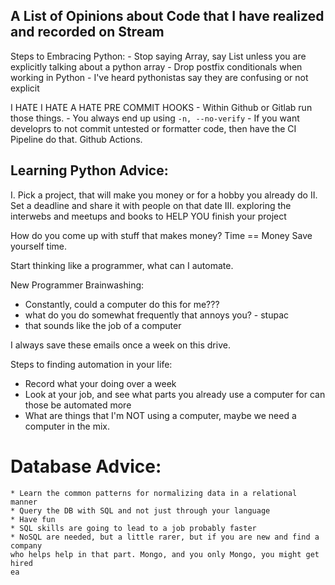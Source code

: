 ## A List of Opinions about Code that I have realized and recorded on Stream


Steps to Embracing Python:
	- Stop saying Array, say List
		unless you are explicitly talking about a python array
	- Drop postfix conditionals when working in Python
		- I've heard pythonistas say they are confusing or not explicit


I HATE I HATE A HATE PRE COMMIT HOOKS
	- Within Github or Gitlab run those things.
	- You always end up using `-n, --no-verify`
	- If you want developrs to not commit
    untested or formatter code, then have the CI Pipeline
    do that. Github Actions.



Learning Python Advice:
---
I. Pick a project, that will make you money or for a hobby you already do
II. Set a deadline and share it with people on that date
III. exploring the interwebs and meetups and books to HELP YOU finish your project


How do you come up with stuff that makes money?
  Time == Money
  Save yourself time.

Start thinking like a programmer, what can I automate.



New Programmer Brainwashing:
  * Constantly, could a computer do this for me???
  * what do you do somewhat frequently that annoys you? - stupac
  * that sounds like the job of a computer

I always save these emails once a week on this drive.





Steps to finding automation in your life:
  * Record what your doing over a week
  * Look at your job, and see what parts you already use a computer for
    can those be automated more
  * What are things that I'm NOT using a computer, maybe we need a computer
    in the mix.




Database Advice:
================
	* Learn the common patterns for normalizing data in a relational manner
	* Query the DB with SQL and not just through your language
	* Have fun
	* SQL skills are going to lead to a job probably faster
	* NoSQL are needed, but a little rarer, but if you are new and find a company
    who helps help in that part. Mongo, and you only Mongo, you might get hired
    ea


